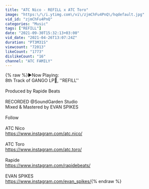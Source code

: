 ```yaml
---
title: "ATC Nico - REFILL x ATC Toro"
image: "https:\/\/i.ytimg.com\/vi\/zjmChFu4PnQ\/hqdefault.jpg"
vid_id: "zjmChFu4PnQ"
categories: "Music"
tags: ["REFILL"]
date: "2021-09-30T15:32:13+03:00"
vid_date: "2021-04-26T13:07:24Z"
duration: "PT3M31S"
viewcount: "72013"
likeCount: "1773"
dislikeCount: "16"
channel: "ATC FAMILY"
---
```

{% raw %}►Now Playing:<br />8th Track of GANGO LP📀, ''REFILL''<br /><br />Produced by Rapide Beats<br /><br />RECORDED @SoundGarden Studio<br />Mixed &amp; Mastered by EVAN SPIKES<br /><br />Follow <br /><br />ATC Nico <br /><a rel="nofollow" target="blank" href="https://www.instagram.com/atc.nico/">https://www.instagram.com/atc.nico/</a><br /><br />ATC Toro<br /><a rel="nofollow" target="blank" href="https://www.instagram.com/atc.toro/">https://www.instagram.com/atc.toro/</a><br /><br />Rapide<br /><a rel="nofollow" target="blank" href="https://www.instagram.com/rapidebeats/">https://www.instagram.com/rapidebeats/</a><br /><br />EVAN SPIKES <br /><a rel="nofollow" target="blank" href="https://www.instagram.com/evan_spikes/">https://www.instagram.com/evan_spikes/</a>{% endraw %}
